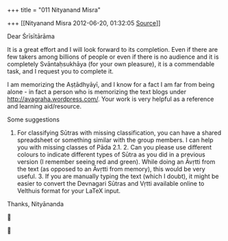 +++
title = "011 Nityanand Misra"

+++
[[Nityanand Misra	2012-06-20, 01:32:05 [Source](https://groups.google.com/g/samskrita/c/eYAWkUFUEWE)]]



Dear Śrīsītārāma  
  
It is a great effort and I will look forward to its completion. Even if there are few takers among billions of people or even if there is no audience and it is completely Svāntaḥsukhāya (for your own pleasure), it is a commendable task, and I request you to complete it.  
  
I am memorizing the Aṣṭādhyāyī, and I know for a fact I am far from being alone - in fact a person who is memorizing the text blogs under <http://avagraha.wordpress.com/>. Your work is very helpful as a reference and learning aid/resource.  
  
Some suggestions  

1.  For classifying Sūtras with missing classification, you can have a
    shared spreadsheet or something similar with the group members. I
    can help you with missing classes of Pāda 2.1. 2.  Can you please use different colours to indicate different types of
    Sūtra as you did in a previous version (I remember seeing red and
    green). While doing an Āvṛtti from the text (as opposed to an Āvṛtti
    from memory), this would be very useful. 3.  If you are manually typing the text (which I doubt), it might be
    easier to convert the Devnagari Sūtras and Vṛtti available online to
    Velthuis format for your LaTeX input.  

Thanks, Nityānanda





